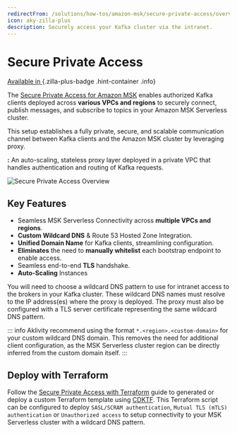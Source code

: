 ```yaml
---
redirectFrom: /solutions/how-tos/amazon-msk/secure-private-access/overview.html
icon: aky-zilla-plus
description: Securely access your Kafka cluster via the intranet.
---
```


# Secure Private Access

[Available in <ZillaPlus/>](https://www.aklivity.io/products/zilla-plus)
{.zilla-plus-badge .hint-container .info}

The [<ZillaPlus/> Secure Private Access for Amazon MSK](https://aws.amazon.com/marketplace/pp/prodview-jshnzslazfm44) enables authorized Kafka clients deployed across **various VPCs and regions** to securely connect, publish messages, and subscribe to topics in your Amazon MSK Serverless cluster.

This setup establishes a fully private, secure, and scalable communication channel between Kafka clients and the Amazon MSK cluster by leveraging **<ZillaPlus/>** proxy.

**<ZillaPlus/>:** An auto-scaling, stateless proxy layer deployed in a private VPC that handles authentication and routing of Kafka requests.

![Secure Private Access Overview](/secure_private_access.png)

## Key Features

- Seamless MSK Serverless Connectivity across **multiple VPCs and regions**.
- **Custom Wildcard DNS** & Route 53 Hosted Zone Integration.
- **Unified Domain Name** for Kafka clients, streamlining configuration.
- **Eliminates** the need to **manually whitelist** each bootstrap endpoint to enable access.
- Seamless end-to-end **TLS** handshake.
- **Auto-Scaling** <ZillaPlus/> Instances

You will need to choose a wildcard DNS pattern to use for intranet access to the brokers in your Kafka cluster. These wildcard DNS names must resolve to the IP address(es) where the <ZillaPlus/> proxy is deployed. The <ZillaPlus/> proxy must also be configured with a TLS server certificate representing the same wildcard DNS pattern.

::: info
Aklivity recommend using the format `*.<region>.<custom-domain>` for your custom wildcard DNS domain. This removes the need for additional client configuration, as the MSK Serverless cluster region can be directly inferred from the custom domain itself.
:::

## Deploy with Terraform

Follow the [Secure Private Access with Terraform](https://github.com/aklivity/zilla-plus-aws-templates/tree/main/amazon-msk/cdktf/secure-private-access) guide to generated or deploy a custom Terraform template using [CDKTF](https://developer.hashicorp.com/terraform/cdktf). This Terraform script can be configured to deploy `SASL/SCRAM authentication`, `Mutual TLS (mTLS) authentication` or `Unauthorized access` to setup connectivity to your MSK Serverless cluster with a wildcard DNS pattern.
